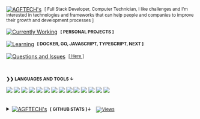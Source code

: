 <div align="left">
  <p>
    <a href="https://github.com/agftech/"><img alt="AGFTECH's" align="center" src="https://img.shields.io/badge/-AGFTECH's-blue.svg?color=1da1f2&style=for-the-badge" /></a>&nbsp;
    <small>
      [ Full Stack Developer, Computer Technician, I like challenges and I'm interested in technologies and frameworks that can help people and companies to improve their growth and development processes ]
    </small>
  </p>
  <p>
    <a href="https://github.com/agftech/"><img alt="Currently Working" align="center" src="https://img.shields.io/badge/-currently working-4D2AFF.svg?color=4D2AFF&style=for-the-badge" /></a>&nbsp;
    <small>
      <strong>[ PERSONAL PROJECTS ]</strong>
    </small>
  </p>
  <p>
    <a href="https://github.com/agftech/"><img alt="Learning" align="center" src="https://img.shields.io/badge/-learning-green.svg?color=4CAF50&style=for-the-badge" /></a>&nbsp;
    <small>
      <strong>[ DOCKER, GO, JAVASCRIPT, TYPESCRIPT, NEXT ]</strong>
    </small>
  </p>
  <p>
    <a href="https://github.com/agftech/agftech/issues"><img alt="Questions and Issues" align="center" src="https://img.shields.io/badge/-Questions and Issues-gray.svg?color=6A788D&style=for-the-badge" /></a>&nbsp;
    <small>
      <a href="https://github.com/agftech/agftech/issues">[ Here ]</a>
    </small>
  </p>
</div>

  <br>
  <p>
  <small>
    <strong>❯❯ LANGUAGES AND TOOLS ↓</strong><br>
  </small>
  </p>
  
[<img src="https://img.shields.io/badge/Docker-000000?logo=docker"/>](https://hub.docker.com/) [<img src="https://img.shields.io/badge/Expo-000000?logo=expo"/>](https://expo.org/) [<img src="https://img.shields.io/badge/Git-000000?logo=git"/>](https://git-scm.com/doc) [<img src="https://img.shields.io/badge/Github-000000?logo=github"/>](https://github.com/) [<img src="https://img.shields.io/badge/Heroku-430098?logo=heroku"/>](https://www.heroku.com/) [<img src="https://img.shields.io/badge/JavaScript-000000?logo=javascript"/>](https://developer.mozilla.org/en-US/docs/Web/JavaScript)  [<img src="https://img.shields.io/badge/MongoDB-47A248?&logoColor=FFF&logo=mongodb"/>](https://www.mongodb.com/) [<img src="https://img.shields.io/badge/Next-000000?logo=next.js"/>](https://nextjs.org/) [<img src="https://img.shields.io/badge/NodeJS-339933?&logoColor=FFF&logo=node.js"/>](https://nodejs.org/en/)   [<img src="https://img.shields.io/badge/React-000000?logo=react"/>](https://reactjs.org/) [<img src="https://img.shields.io/badge/React Native-000000?logo=react"/>](https://reactnative.dev/) [<img src="https://img.shields.io/badge/SQLite-003B57?logo=sqlite"/>](https://www.sqlite.org/index.html) [<img src="https://img.shields.io/badge/Typescript-007ACC?logo=typescript"/>](https://www.typescriptlang.org/) [<img src="https://img.shields.io/badge/Vercel-000000?logo=vercel"/>](https://vercel.com/) 
   
<br />

<details>
   <summary>
        <a href="https://github.com/agftech/"><img alt="AGFTECH's" align="center" src="https://img.shields.io/badge/-AGFTECH's-blue.svg?color=1da1f2&style=for-the-badge" /></a>&nbsp;
        <small>
          <strong>[ GITHUB STATS ]↓</strong>&nbsp;&nbsp;&nbsp; <a href="https://komarev.com/ghpvc/?username=agftech&label=VIEWS"> <img alt="Views" src="https://komarev.com/ghpvc/?username=agftech&label=VIEWS"/> </a>
        </small>
   </summary>
  <br>

  <p align="left">
    <img align="center" src="https://github-readme-stats.vercel.app/api?username=agftech&show_icons=true&theme=prussian" alt="AGF TECH's Github Stats" />
  </p>

</details>
